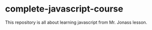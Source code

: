 # complete-javascript-course
This repository is all about learning javascript from Mr. Jonass lesson.
